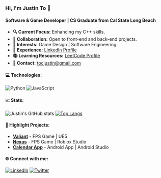 ### Hi, I'm Justin To 👋
#### Software & Game Developer | CS Graduate from Cal State Long Beach

- **🔍 Current Focus:** Enhancing my C++ skills.
- **👥 Collaboration:** Open to front-end and back-end projects.
- **🌟 Interests:** Game Design | Software Engineering.
- **💼 Experience:** [LinkedIn Profile](https://www.linkedin.com/in/tojustin/)
- **📚 Learning Resources:** [LeetCode Profile](https://leetcode.com/superont/)
- **📧 Contact:** tocjustin@gmail.com

#### 💻 Technologies:
![Python](https://img.shields.io/badge/-Python-3776AB?style=flat-square&logo=Python&logoColor=white)
![JavaScript](https://img.shields.io/badge/-JavaScript-F7DF1E?style=flat-square&logo=javascript&logoColor=black)

#### 📈 Stats:
![Justin's GitHub stats](https://github-readme-stats.vercel.app/api?username=Superont&show_icons=true&theme=radical)
[![Top Langs](https://github-readme-stats.vercel.app/api/top-langs/?username=Superont&layout=compact&theme=radical)](https://github.com/anuraghazra/github-readme-stats)

#### 🚀 Highlight Projects:
- **[Valiant](https://store.steampowered.com/app/2468650/Valiant/)** - FPS Game | UE5
- **[Nexus](https://www.roblox.com/games/9818210203/Nexus)** - FPS Game | Roblox Studio
- **[Calendar App](https://github.com/Superont/CalendarApp)** - Android App | Android Studio

#### 🌐 Connect with me:
[![LinkedIn](https://img.shields.io/badge/-LinkedIn-0077B5?style=flat-square&logo=Linkedin&logoColor=white)](https://www.linkedin.com/in/tojustin/)
[![Twitter](https://img.shields.io/badge/-Twitter-1DA1F2?style=flat-square&logo=Twitter&logoColor=white)](https://twitter.com/superont)
